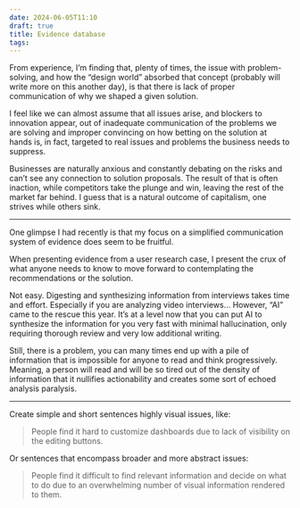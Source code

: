 ```yaml
---
date: 2024-06-05T11:10
draft: true
title: Evidence database
tags:
---
```


From experience, I’m finding that, plenty of times, the issue with problem-solving, and how the “design world” absorbed that concept (probably will write more on this another day), is that there is lack of proper communication of why we shaped a given solution.

I feel like we can almost assume that all issues arise, and blockers to innovation appear, out of inadequate communication of the problems we are solving and improper convincing on how betting on the solution at hands is, in fact, targeted to real issues and problems the business needs to suppress.

Businesses are naturally anxious and constantly debating on the risks and can’t see any connection to solution proposals. The result of that is often inaction, while competitors take the plunge and win, leaving the rest of the market far behind. I guess that is a natural outcome of capitalism, one strives while others sink.

---

One glimpse I had recently is that my focus on a simplified communication system of evidence does seem to be fruitful.

When presenting evidence from a user research case, I present the crux of what anyone needs to know to move forward to contemplating the recommendations or the solution.

Not easy. Digesting and synthesizing information from interviews takes time and effort. Especially if you are analyzing video interviews… However, “AI” came to the rescue this year. It’s at a level now that you can put AI to synthesize the information for you very fast with minimal hallucination, only requiring thorough review and very low additional writing.

Still, there is a problem, you can many times end up with a pile of information that is impossible for anyone to read and think progressively. Meaning, a person will read and will be so tired out of the density of information that it nullifies actionability and creates some sort of echoed analysis paralysis.

---

Create simple and short sentences highly visual issues, like:

> People find it hard to customize dashboards due to lack of visibility on the editing buttons.

Or sentences that encompass broader and more abstract issues:

> People find it difficult to find relevant information and decide on what to do due to an overwhelming number of visual information rendered to them.
